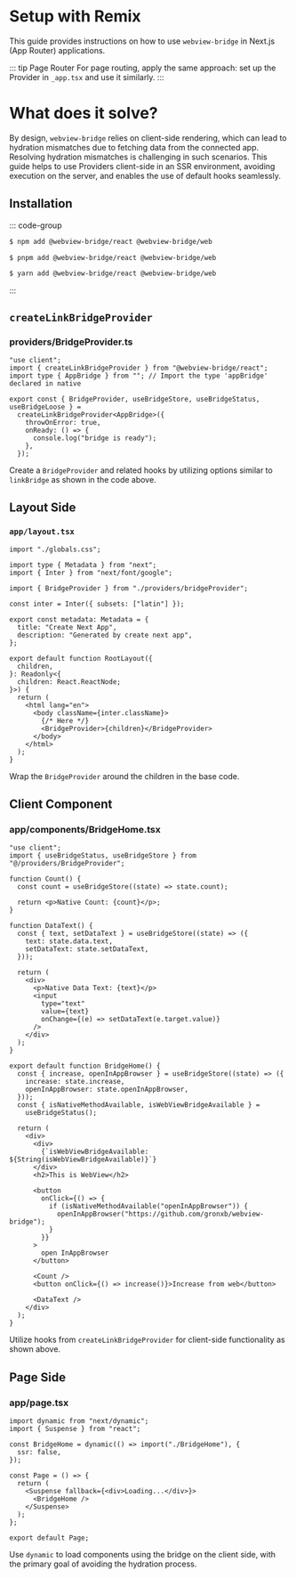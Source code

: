 
# Setup with Remix
This guide provides instructions on how to use `webview-bridge` in Next.js (App Router) applications.

::: tip Page Router
For page routing, apply the same approach: set up the Provider in `_app.tsx` and use it similarly.
:::

# What does it solve?
By design, `webview-bridge` relies on client-side rendering, which can lead to hydration mismatches due to fetching data from the connected app. Resolving hydration mismatches is challenging in such scenarios. This guide helps to use Providers client-side in an SSR environment, avoiding execution on the server, and enables the use of default hooks seamlessly.

## Installation

::: code-group

```sh [npm]
$ npm add @webview-bridge/react @webview-bridge/web
```

```sh [pnpm]
$ pnpm add @webview-bridge/react @webview-bridge/web
```

```sh [yarn]
$ yarn add @webview-bridge/react @webview-bridge/web
```

:::

## `createLinkBridgeProvider`
### providers/BridgeProvider.ts
```tsx
"use client";
import { createLinkBridgeProvider } from "@webview-bridge/react";
import type { AppBridge } from ""; // Import the type 'appBridge' declared in native

export const { BridgeProvider, useBridgeStore, useBridgeStatus, useBridgeLoose } =
  createLinkBridgeProvider<AppBridge>({
    throwOnError: true,
    onReady: () => {
      console.log("bridge is ready");
    },
  });
```

Create a `BridgeProvider` and related hooks by utilizing options similar to `linkBridge` as shown in the code above.

## Layout Side
### `app/layout.tsx`

```tsx
import "./globals.css";

import type { Metadata } from "next";
import { Inter } from "next/font/google";

import { BridgeProvider } from "./providers/bridgeProvider";

const inter = Inter({ subsets: ["latin"] });

export const metadata: Metadata = {
  title: "Create Next App",
  description: "Generated by create next app",
};

export default function RootLayout({
  children,
}: Readonly<{
  children: React.ReactNode;
}>) {
  return (
    <html lang="en">
      <body className={inter.className}>
        {/* Here */}
        <BridgeProvider>{children}</BridgeProvider>
      </body>
    </html>
  );
}

```

Wrap the `BridgeProvider` around the children in the base code.

## Client Component
### app/components/BridgeHome.tsx
```tsx
"use client";
import { useBridgeStatus, useBridgeStore } from "@/providers/BridgeProvider";

function Count() {
  const count = useBridgeStore((state) => state.count);

  return <p>Native Count: {count}</p>;
}

function DataText() {
  const { text, setDataText } = useBridgeStore((state) => ({
    text: state.data.text,
    setDataText: state.setDataText,
  }));

  return (
    <div>
      <p>Native Data Text: {text}</p>
      <input
        type="text"
        value={text}
        onChange={(e) => setDataText(e.target.value)}
      />
    </div>
  );
}

export default function BridgeHome() {
  const { increase, openInAppBrowser } = useBridgeStore((state) => ({
    increase: state.increase,
    openInAppBrowser: state.openInAppBrowser,
  }));
  const { isNativeMethodAvailable, isWebViewBridgeAvailable } =
    useBridgeStatus();

  return (
    <div>
      <div>
        {`isWebViewBridgeAvailable: ${String(isWebViewBridgeAvailable)}`}
      </div>
      <h2>This is WebView</h2>

      <button
        onClick={() => {
          if (isNativeMethodAvailable("openInAppBrowser")) {
            openInAppBrowser("https://github.com/gronxb/webview-bridge");
          }
        }}
      >
        open InAppBrowser
      </button>

      <Count />
      <button onClick={() => increase()}>Increase from web</button>

      <DataText />
    </div>
  );
}

```

Utilize hooks from `createLinkBridgeProvider` for client-side functionality as shown above.

## Page Side
### app/page.tsx

```tsx
import dynamic from "next/dynamic";
import { Suspense } from "react";

const BridgeHome = dynamic(() => import("./BridgeHome"), {
  ssr: false,
});

const Page = () => {
  return (
    <Suspense fallback={<div>Loading...</div>}>
      <BridgeHome />
    </Suspense>
  );
};

export default Page;

```

Use `dynamic` to load components using the bridge on the client side, with the primary goal of avoiding the hydration process.